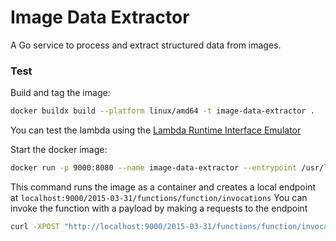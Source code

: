 # Image Data Extractor

A Go service to process and extract structured data from images.


### Test
Build and tag the image:

```sh
docker buildx build --platform linux/amd64 -t image-data-extractor .

```

You can test the lambda using the [Lambda Runtime Interface Emulator](https://github.com/aws/aws-lambda-runtime-interface-emulator/)

Start the docker image:
```sh
docker run -p 9000:8080 --name image-data-extractor --entrypoint /usr/local/bin/aws-lambda-rie image-data-extractor:latest /main

```


This command runs the image as a container and creates a local endpoint at `localhost:9000/2015-03-31/functions/function/invocations`
You can invoke the function with a payload by making a requests to the endpoint

```sh
curl -XPOST "http://localhost:9000/2015-03-31/functions/function/invocations" -d '{}'

```
